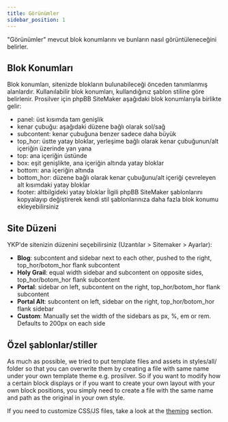 ```yaml
---
title: Görünümler
sidebar_position: 1
---
```


"Görünümler" mevcut blok konumlarını ve bunların nasıl görüntüleneceğini belirler.

## Blok Konumları
Blok konumları, sitenizde blokların bulunabileceği önceden tanımlanmış alanlardır. Kullanılabilir blok konumları, kullandığınız şablon stiline göre belirlenir. Prosilver için phpBB SiteMaker aşağıdaki blok konumlarıyla birlikte gelir:
* panel: üst kısımda tam genişlik
* kenar çubuğu: aşağıdaki düzene bağlı olarak sol/sağ
* subcontent: kenar çubuğuna benzer sadece daha büyük
* top_hor: üstte yatay bloklar, yerleşime bağlı olarak kenar çubuğunun/alt içeriğin üzerinde yan yana
* top: ana içeriğin üstünde
* box: eşit genişlikte, ana içeriğin altında yatay bloklar
* bottom: ana içeriğin altında
* bottom_hor: düzene bağlı olarak kenar çubuğunu/alt içeriği çevreleyen alt kısımdaki yatay bloklar
* footer: altbilgideki yatay bloklar İlgili phpBB SiteMaker şablonlarını kopyalayıp değiştirerek kendi stil şablonlarınıza daha fazla blok konumu ekleyebilirsiniz

## Site Düzeni
YKP'de sitenizin düzenini seçebilirsiniz (Uzantılar > Sitemaker > Ayarlar):
* **Blog**: subcontent and sidebar next to each other, pushed to the right, top_hor/botom_hor flank subcontent
* **Holy Grail**: equal width sidebar and subcontent on opposite sides, top_hor/botom_hor flank subcontent
* **Portal**: sidebar on left, subcontent on the right, top_hor/botom_hor flank subcontent
* **Portal Alt**: subcontent on left, sidebar on the right, top_hor/botom_hor flank sidebar
* **Custom**: Manually set the width of the sidebars as px, %, em or rem. Defaults to 200px on each side

## Özel şablonlar/stiller
As much as possible, we tried to put template files and assets in styles/all/ folder so that you can overwrite them by creating a file with same name under your own template theme e.g. prosilver. So if you want to modify how a certain block displays or if you want to create your own layout with your own block positions, you simply need to create a file with the same name and path as the original in your own style.

If you need to customize CSS/JS files, take a look at the [theming](/docs/dev/theming) section.